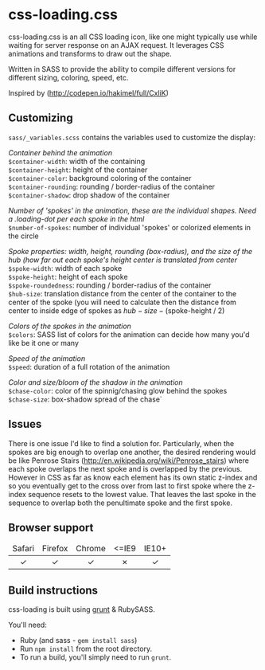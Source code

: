 ﻿# css-loading.css

css-loading.css is an all CSS loading icon, like one might typically use while waiting for server response on an AJAX request. It leverages CSS animations and transforms to draw out the shape.

Written in SASS to provide the ability to compile different versions for different sizing, coloring, speed, etc.

Inspired by (http://codepen.io/hakimel/full/CxliK)

## Customizing

`sass/_variables.scss` contains the variables used to customize the display:

_Container behind the animation_  
`$container-width`: width of the containing  
`$container-height`: height of the container  
`$container-color`: background coloring of the container  
`$container-rounding`: rounding / border-radius of the container  
`$container-shadow`: drop shadow of the container  

_Number of 'spokes' in the animation, these are the individual shapes. Need a .loading-dot per each spoke in the html_   
`$number-of-spokes`: number of individual 'spokes' or colorized elements in the circle  

_Spoke properties: width, height, rounding (box-radius), and the size of the hub (how far out each spoke's height center is translated from center_  
`$spoke-width`: width of each spoke  
`$spoke-height`: height of each spoke  
`$spoke-roundedness`: rounding / border-radius of the container  
`$hub-size`: translation distance from the center of the container to the center of the spoke (you will need to   calculate then the distance from center to inside edge of spokes as $hub-size - ($spoke-height / 2)  

_Colors of the spokes in the animation_  
`$colors`: SASS list of colors for the animation can decide how many you'd like be it one or many  

_Speed of the animation_  
`$speed`: duration of a full rotation of the animation  

_Color and size/bloom of the shadow in the animation_  
`$chase-color`: color of the spinnig/chasing glow behind the spokes  
`$chase-size`: box-shadow spread of the chase`  

## Issues

There is one issue I'd like to find a solution for. Particularly, when the spokes are big enough to overlap one another, the desired rendering would be like Penrose Stairs (http://en.wikipedia.org/wiki/Penrose_stairs) where each spoke overlaps the next spoke and is overlapped by the previous. However in CSS as far as know each element has its own static z-index and so you eventually get to the cross over from last to first spoke where the z-index sequence resets to the lowest value. That leaves the last spoke in the sequence to overlap both the penultimate spoke and the first spoke.

## Browser support

<table width="100%" style="text-align: center;">
  <thead>
    <tr>
      <td>Safari</td>
      <td>Firefox</td>
      <td>Chrome</td>
      <td>&lt;=IE9</td>
      <td>IE10+</td>
    </tr>
  </thead>
  <tbody>
    <tr>
      <td>&#x2713;</td>
      <td>&#x2713;</td>
      <td>&#x2713;</td>
      <td>&#x2717;</td>
      <td>&#x2713;</td>
    </tr>
  </tbody>
</table>


## Build instructions

css-loading is built using [grunt](http://gruntjs.com) & RubySASS.

You'll need:

* Ruby (and sass - `gem install sass`)
* Run `npm install` from the root directory.
* To run a build, you'll simply need to run `grunt`.
